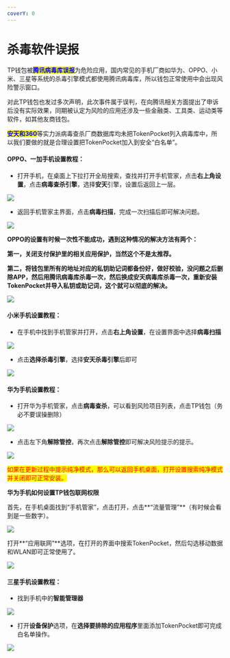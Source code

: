 ```yaml
---
coverY: 0
---
```


# 杀毒软件误报

TP钱包被<mark style="color:blue;">**腾讯病毒库误报**</mark>为危险应用，国内常见的手机厂商如华为、OPPO、小米、三星等系统的杀毒引擎模式都使用腾讯病毒库，所以钱包正常使用中会出现风险警示窗口。

对此TP钱包也发过多次声明，此次事件属于误判，在向腾讯相关方面提出了申诉后没有实际效果，同期被认定为风险的应用还涉及一些金融类、工具类、运动类等软件，如其他友商钱包。

<mark style="color:blue;">**安天和360**</mark>等实力派病毒查杀厂商数据库均未把TokenPocket列入病毒库中，所以我们要做的就是合理设置把TokenPocket加入到安全“白名单”。

#### **OPPO、一加手机设置教程：**

* 打开手机，在桌面上下拉打开全局搜索，查找并打开手机管家，点击**右上角设置**，点击**病毒查杀引擎**，选择**安天**引擎，设置后返回上一层。

![](<../.gitbook/assets/1 (1) (1) (1).png>)

* 返回手机管家主界面，点击**病毒扫描**，完成一次扫描后即可解决问题。

![](<../.gitbook/assets/2 (29).png>)

**OPPO的设置有时候一次性不能成功，遇到这种情况的解决方法有两个：**

**第一，关闭支付保护里的相关应用保护，当然这个不是太推荐。**

**第二，将钱包里所有的地址对应的私钥助记词都备份好，做好校验，没问题之后删除APP，然后用腾讯病毒库杀毒一次，然后换成安天病毒库杀毒一次，重新安装TokenPocket并导入私钥或助记词，这个就可以彻底的解决。**

![](../.gitbook/assets/d2844c8207a0d30794d8cd0f23e57e6.jpg)

#### **小米手机设置教程：**

* 在手机中找到手机管家并打开，点击**右上角设置**，在设置界面中选择**病毒扫描**

![](<../.gitbook/assets/1 (48).png>)

* 点击**选择杀毒引擎**，选择**安天杀毒引擎**后即可

![](<../.gitbook/assets/2 (1) (1) (1).png>)

#### **华为手机设置教程：**

* 打开华为手机管家，点击**病毒查杀**，可以看到风险项目列表，点击TP钱包（务必不要误操删除）

![](<../.gitbook/assets/1 (2) (1).png>)

* 点击左下角**解除管控**，再次点击**解除管控**即可解决风险提示的提示。

![](<../.gitbook/assets/2 (2) (1).png>)

<mark style="color:red;">如果在更新过程中提示纯净模式，那么可以返回手机桌面，打开设置搜索纯净模式并关闭即可正常安装。</mark>

**华为手机如何设置TP钱包联网权限**

首先，在手机桌面找到“手机管家”，点击打开，点击**“流量管理”**（有时候会看到是一些数字）。

![](<../.gitbook/assets/5 (13).png>)

打开**“应用联网”**选项，在打开的界面中搜索TokenPocket，然后勾选移动数据和WLAN即可正常使用了。

![](<../.gitbook/assets/6 (10).png>)

#### **三星手机设置教程：**

* 找到手机中的**智能管理器**

![](<../.gitbook/assets/1 (3) (1).png>)

* 打开**设备保护**选项，在**选择要排除的应用程序**里面添加TokenPocket即可完成白名单操作。

![](<../.gitbook/assets/2 (3) (1).png>)
